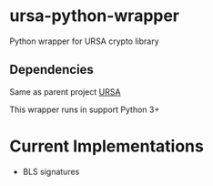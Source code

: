 # ursa-python-wrapper

Python wrapper for URSA crypto library

## Dependencies 

Same as parent project [URSA](https://github.com/hyperledger/ursa/blob/master/docs/build-environment.md)


This wrapper runs in support Python 3+

# Current Implementations 

* BLS signatures 

